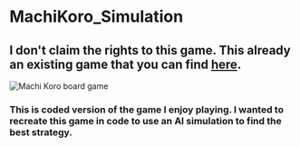 # MachiKoro_Simulation
## I don't claim the rights to this game. This already an existing game that you can find [here](https://pandasaurusgames.com/products/machi-koro). 
![Machi Koro board game](https://www.google.com/imgres?imgurl=https%3A%2F%2Fcf.geekdo-images.com%2F_lI2eUDHfesfe5SswJiFAg__opengraph%2Fimg%2FvgOMJBfiE2Cxkzj_kloWdZSpRkQ%3D%2Ffit-in%2F1200x630%2Ffilters%3Astrip_icc()%2Fpic4783831.png&imgrefurl=https%3A%2F%2Fboardgamegeek.com%2Fboardgame%2F143884%2Fmachi-koro&tbnid=a8_loKo-mb287M&vet=12ahUKEwjy2q3L9KL9AhUe4MkDHW68ArAQMygEegUIARDkAQ..i&docid=a76ScmdlAcueYM&w=630&h=630&q=machi%20koro&ved=2ahUKEwjy2q3L9KL9AhUe4MkDHW68ArAQMygEegUIARDkAQ)
###
### This is coded version of the game I enjoy playing. I wanted to recreate this game in code to use an AI simulation to find the best strategy.
